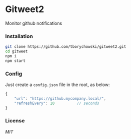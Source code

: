 # Gitweet2
Monitor github notifications

### Installation
```sh
git clone https://github.com/tborychowski/gitweet2.git
cd gitweet
npm i
npm start
```

### Config
Just create a `config.json` file in the root, as below:
```js
{
	"url": "https://github.mycompany.local/",
	"refreshEvery": 10          // seconds
}
```

### License
*MIT*
